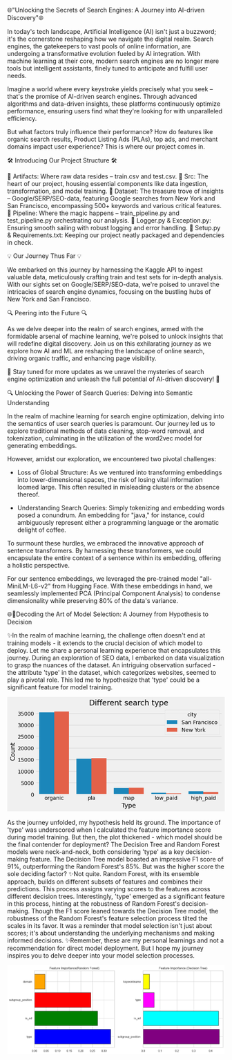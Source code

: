 🌐"Unlocking the Secrets of Search Engines: A Journey into AI-driven Discovery"🌐


In today's tech landscape, Artificial Intelligence (AI) isn't just a buzzword; it's the cornerstone reshaping how we navigate the digital realm. Search engines, the gatekeepers to vast pools of online information, are undergoing a transformative evolution fueled by AI integration. With machine learning at their core, modern search engines are no longer mere tools but intelligent assistants, finely tuned to anticipate and fulfill user needs.

Imagine a world where every keystroke yields precisely what you seek – that's the promise of AI-driven search engines. Through advanced algorithms and data-driven insights, these platforms continuously optimize performance, ensuring users find what they're looking for with unparalleled efficiency.

But what factors truly influence their performance? How do features like organic search results, Product Listing Ads (PLAs), top ads, and merchant domains impact user experience? This is where our project comes in.

🛠️ Introducing Our Project Structure 🛠️

📂 Artifacts: Where raw data resides – train.csv and test.csv.
📂 Src: The heart of our project, housing essential components like data ingestion, transformation, and model training.
📂 Dataset: The treasure trove of insights – Google/SERP/SEO-data, featuring Google searches from New York and San Francisco, encompassing 500+ keywords and various critical features.
📂 Pipeline: Where the magic happens – train_pipeline.py and test_pipeline.py orchestrating our analysis.
📂 Logger.py & Exception.py: Ensuring smooth sailing with robust logging and error handling.
📂 Setup.py & Requirements.txt: Keeping our project neatly packaged and dependencies in check.

💡 Our Journey Thus Far 💡

We embarked on this journey by harnessing the Kaggle API to ingest valuable data, meticulously crafting train and test sets for in-depth analysis. With our sights set on Google/SERP/SEO-data, we're poised to unravel the intricacies of search engine dynamics, focusing on the bustling hubs of New York and San Francisco.

🔍 Peering into the Future 🔍

As we delve deeper into the realm of search engines, armed with the formidable arsenal of machine learning, we're poised to unlock insights that will redefine digital discovery. Join us on this exhilarating journey as we explore how AI and ML are reshaping the landscape of online search, driving organic traffic, and enhancing page visibility.

🌟 Stay tuned for more updates as we unravel the mysteries of search engine optimization and unleash the full potential of AI-driven discovery! 🌟



🔍 Unlocking the Power of Search Queries: Delving into Semantic Understanding

In the realm of machine learning for search engine optimization, delving into the semantics of user search queries is paramount. Our journey led us to explore traditional methods of data cleaning, stop-word removal, and tokenization, culminating in the utilization of the word2vec model for generating embeddings.

However, amidst our exploration, we encountered two pivotal challenges:

* Loss of Global Structure: As we ventured into transforming embeddings into lower-dimensional spaces, the risk of losing vital information loomed large. This often resulted in misleading clusters or the absence thereof.

* Understanding Search Queries: Simply tokenizing and embedding words posed a conundrum. An embedding for "java," for instance, could ambiguously represent either a programming language or the aromatic delight of coffee.

To surmount these hurdles, we embraced the innovative approach of sentence transformers. By harnessing these transformers, we could encapsulate the entire context of a sentence within its embedding, offering a holistic perspective.

For our sentence embeddings, we leveraged the pre-trained model "all-MiniLM-L6-v2" from Hugging Face. With these embeddings in hand, we seamlessly implemented PCA (Principal Component Analysis) to condense dimensionality while preserving 80% of the data's variance.

🌐📑Decoding the Art of Model Selection: A Journey from Hypothesis to Decision

✨In the realm of machine learning, the challenge often doesn't end at training models - it extends to the crucial decision of which model to deploy. Let me share a personal learning experience that encapsulates this journey.
During an exploration of SEO data, I embarked on data visualization to grasp the nuances of the dataset. An intriguing observation surfaced - the attribute 'type' in the dataset, which categorizes websites, seemed to play a pivotal role. This led me to hypothesize that 'type' could be a significant feature for model training.

![alt text](https://github.com/SaishSaw/SEO/blob/main/Type%20of%20website.png)

As the journey unfolded, my hypothesis held its ground. The importance of 'type' was underscored when I calculated the feature importance score during model training. But then, the plot thickened - which model should be the final contender for deployment?
The Decision Tree and Random Forest models were neck-and-neck, both considering 'type' as a key decision-making feature. The Decision Tree model boasted an impressive F1 score of 91%, outperforming the Random Forest's 85%. But was the higher score the sole deciding factor?
✨Not quite. Random Forest, with its ensemble approach, builds on different subsets of features and combines their predictions. This process assigns varying scores to the features across different decision trees. Interestingly, 'type' emerged as a significant feature in this process, hinting at the robustness of Random Forest's decision-making.
Though the F1 score leaned towards the Decision Tree model, the robustness of the Random Forest's feature selection process tilted the scales in its favor. It was a reminder that model selection isn't just about scores; it's about understanding the underlying mechanisms and making informed decisions.
✨Remember, these are my personal learnings and not a recommendation for direct model deployment. But I hope my journey inspires you to delve deeper into your model selection processes.

![alt text](https://github.com/SaishSaw/SEO/blob/main/Feature%20importance.png)
